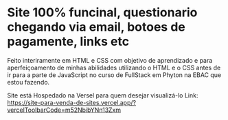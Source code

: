 # Site 100% funcinal, questionario chegando via email, botoes de pagamente, links etc
Feito interiramente em HTML e CSS com objetivo de aprendizado e para aperfeiçoamento de minhas abilidades
utilizando o HTML e o CSS antes de ir para a parte de JavaScript no curso de FullStack em Phyton na EBAC que estou fazendo.

Site está Hospedado na Versel para quem desejar visualizá-lo
Link: https://site-para-venda-de-sites.vercel.app/?vercelToolbarCode=m52NbibYNn13Zxm
